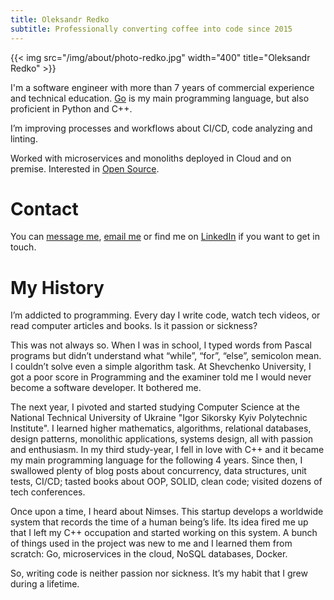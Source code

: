 ```yaml
---
title: Oleksandr Redko
subtitle: Professionally converting coffee into code since 2015
---
```


{{< img src="/img/about/photo-redko.jpg" width="400" title="Oleksandr Redko" >}}

I'm a software engineer with more than 7 years of commercial experience and technical education. [Go](../tags/go) is my main programming language, but also proficient in Python and C++.

I’m improving processes and workflows about CI/CD, code analyzing and linting.

Worked with microservices and monoliths deployed in Cloud and on premise. Interested in [Open Source](https://github.com/alexandear/alexandear/blob/main/CONTRIBUTIONS.md).

# Contact

You can [message me](https://t.me/alexandear), [email me](mailto:oleksandr.red@gmail.com?subject=Hello%20from%20alexandear.github.io) or find me on [LinkedIn](https://www.linkedin.com/in/alexandear) if you want to get in touch.

# My History

I’m addicted to programming. Every day I write code, watch tech videos, or read computer articles and books. Is it passion or sickness?

This was not always so. When I was in school, I typed words from Pascal programs but didn’t understand what “while”, “for”, “else”, semicolon mean. I couldn’t solve even a simple algorithm task. At Shevchenko University, I got a poor score in Programming and the examiner told me I would never become a software developer. It bothered me.

The next year, I pivoted and started studying Computer Science at the National Technical University of Ukraine "Igor Sikorsky Kyiv Polytechnic Institute". I learned higher mathematics, algorithms, relational databases, design patterns, monolithic applications, systems design, all with passion and enthusiasm. In my third study-year, I fell in love with C++ and it became my main programming language for the following 4 years. Since then, I swallowed plenty of blog posts about concurrency, data structures, unit tests, CI/CD; tasted books about OOP, SOLID, clean code; visited dozens of tech conferences.

Once upon a time, I heard about Nimses. This startup develops a worldwide system that records the time of a human being’s life. Its idea fired me up that I left my C++ occupation and started working on this system. A bunch of things used in the project was new to me and I learned them from scratch: Go, microservices in the cloud, NoSQL databases, Docker.

So, writing code is neither passion nor sickness. It’s my habit that I grew during a lifetime.
